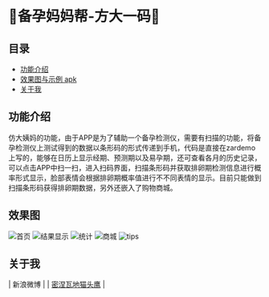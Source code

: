 :running:备孕妈妈帮-方大一码:running:
============

## 目录
* [功能介绍](#功能介绍)
* [效果图与示例 apk](#效果图与示例-apk)
* [关于我](#关于我)

## 功能介绍
仿大姨妈的功能，由于APP是为了辅助一个备孕检测仪，需要有扫描的功能，将备孕检测仪上测试得到的数据以条形码的形式传递到手机，代码是直接在zardemo上写的，能够在日历上显示经期、预测期以及易孕期，还可查看各月的历史记录，可以点击APP中扫一扫，进入扫码界面，扫描条形码并获取排卵期检测信息进行概率形式显示，脸部表情会根据排卵期概率值进行不不同表情的显示。目前只能做到扫描条形码获得排卵期数据，另外还嵌入了购物商城。


## 效果图

![首页](https://github.com/rundylan/momassistant/blob/master/首页.png)
![结果显示](https://github.com/rundylan/momassistant/blob/master/结果显示.png)
![统计](https://github.com/rundylan/momassistant/blob/master/统计.png)
![商城](https://github.com/rundylan/momassistant/blob/master/商城.png)
![tips](https://github.com/rundylan/momassistant/blob/master/tips.png)


## 关于我

| 新浪微博 |
| <a href="http://weibo.com/3209163380/profile?rightmod=1&wvr=6&mod=personinfo&is_all=1" target="_blank">密涅瓦地猫头鹰</a> | 

